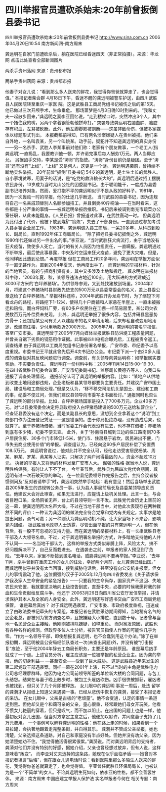 # 四川举报官员遭砍杀始末:20年前曾扳倒县委书记

四川举报官员遭砍杀始末:20年前曾扳倒县委书记
http://www.sina.com.cn 2006年04月20日10:54 南方新闻网-南方周末


龚远明在自家门前遭砍杀后，躺在医院已经昏迷四天（非正常拍摄）。来源：华龙网
点击此处查看全部新闻图片




两杀手贵州落网 来源：贵州都市报




两杀手贵州落网 来源：贵州都市报


他妻子对女儿说：“看到那么多人送来的鲜花，我觉得你爸爸就算走了，也会觉得值。”
本报记者柴会群
4月18日下午，昏迷不醒的龚远明被警车护送，由四川武胜县人民医院转至重庆一家医
院。这是武胜县工商局党组书记被伤之后的第15天。他已做过三次开颅手术，生命垂危。
那场噩梦是4月3日晚10时到来的。“我和丈夫一起散步回来，”龚远明之妻李亚回忆说，“走到楼梯口时，突然冲出3个人，其中一个捂住我的嘴，另两个拿着钢管朝他拼命打。”
突袭导致龚远明右脑血肿、脑腔存有积血，左耳被砍断。此外，他左脚脚筋被割断——这虽非致命伤，但被多家媒体以标题形式刊出。
本报截稿前得知，已有两名涉案嫌疑人在贵州被捕。他们来自外地，一名叫袁某，另一个叫姚某。动手前，疑犯并不知道龚远明的真实身份——另一名杀手、武胜人李某事前对他们称：老家有个朋友做事，一个老工人(指龚远明)一直捣乱，我要教训他一顿，并许诺完事后每人酬劳1万元。两人当即应允。
另据凶手交待，李某是受“涛哥”的指使。“涛哥”身份目前仍是疑团。至于“涛哥”还有没有“上线”，“上线” 又是何人，这更是一个谜。
龚远明遇袭前，曾持续不断地实名举报。
20年前曾“扳倒”县委书记
54岁的龚远明，是土生土长的武胜人。自小家境贫寒，用妻子的话说，是“吃党的救济粮长大的”。龚远明后通过招工摆脱农民身份，13岁成为当时太山公社的团委副书记。由于聪明能干，一度成为县委副书记培养对象。然而，爱打抱不平的龚远明似乎不是从政的好料子。1981年，因为一次轰动一时的举报，他的仕途几乎断送。
当时武胜的县委书记，因为违规将自己一名亲戚顶替别人名额参加招工，并且倒卖40斤桐油——在当时看来，这些都是十分严重的事情——被龚远明举报后撤职。书记后来被调到南充市疏菜办公室任职，从此未能翻身。《人民日报》曾报道过此事，在武胜轰动一时。
但龚远明为此付出了代价，他被下放到煤矿“锻炼”，失去了干部身份。一直到通过参加考试入县乡镇企业局工作。 1983年，龚远明调入县工商局，一呆20多年，从科员到股长、副局长，直到1992年任工商局局长。
“除了把老县委书记扳倒之外，龚远明1980年代还做过另一件出名的事。”李亚说，“当时武胜狂犬病流行，由于当地没有狂犬疫苗，致使多人死亡。当时的有关人员因为怕担责任，一直瞒报。龚远明通过不断举报，最后使此事暴露，中央及时空运来狂犬疫苗，避免了更大灾难。但是，他同样因此遭到忌恨。”
再度举报
但在工商局工作20多年间，龚远明在举报方面似乎一直无甚作为。直到2004年夏天，他再度出手了。
而龚远明的举报材料，针对的当地官员，有的与招商引资有关，其中又多涉及土地和拆迁。
龚永明在举报材料中称，“2003年夏、秋，某领导违法占地近100亩，用大跃进的方式建成近8000平方米的‘白坪养猪场’。为供领导参观，又到处找猪放到场里。2004年2月，将建这个养猪场时县财政先垫支的500万元以县委常委会的名义，盖上县委公章送给了白坪养猪场。”
举报材料还称，2004年武胜开办龙舟节时，为了缩短下河看龙舟的路程，将路挖下1-12米，使得几十户商铺和人家悬在半崖上，一直未被搬迁和赔偿。而白坪饲料厂旁，有60多户农民住在工棚一样简易房里，某公司欠农民数百万元补偿费未兑现。
此外，龚远明还举报了很多内容，包括井研县黑恶势力骨干；还包括某公司有关人以建超市的名义申请用地，后来却私自改变用地用途，改建商住楼，少付用地款近2000万元。
2005年7月，龚远明的署名举报信，寄至广安市委。
龚远明曾于2005年7月向媒体举报武胜县防洪堤工程质量问题，并曾亲自锯下劣质的钢筋用作证据。此事被四川电视台曝光后，工程被责令返工。
调查结果
由于龚远明以工商局党组书记身份署名举报，广安市委、市纪委予以高度重视。市委书记王平就此曾先后开4次书记办公会。市纪委下派一个由20多人组成的调查组对其反映问题进行调查。调查前，有关领导向龚远明称：如举报属实要奖励，不实要负责任。
龚远明在一份材料中称：2005年11月14日15∶00-19∶30，在四川省武胜县纪委会议室，广安市纪委副书记、监察局长黄德齐等人，向我口头通报了调查处理情况。
通报部分认可了龚远明的举报内容。比如：“某地产从供地到改变土地用途都违规，企业老板和县某领导都要负主要责任。并建议广安市国土局、建设局和工商局处理。”但是又认为，“移不移交司法机关是国土、建设和工商的事，纪委不便过问，但我们建议县领导向市委写出书面检讨。”
通报同时也否认了龚远明的部分举报。比如，白坪养猪场国家是投入了700多万元，企业40多万元。对“以县委常委会决定将县政府投入白坪猪场建设的500万元送给私营企业”，经查证县委没有这个决定，而是某副县长的意思，没想到企业拿着这个“说明”到工商部门作为注册登记凭证——这是错误的。由于你局拒绝办理，没有造成后果，也就算了。至于养猪场借猪，当时省委工作会代表没有进去，也不存在借猪；养猪场到底有多少猪，纪委不便去查。
此外，关于“孙南将县城到江边的临江路南侧70多户居民住房、30多个门市降低1-5米，使门市、住房悬于岩坎，居民进出不便，门市失去商业使用价值”的举报。调查组认为，已经向这60多户居民补偿了安置费108.5万元。
龚远明曾说过，他对此并不完全认可，经他走访受害居民杨某、周某、麻某、罗某、黄某等人证实，只解决了两户闹得最凶的人，资金不超过10万元。
执著的举报人又将他的材料发至广安市人大。
倔强的性格
据当地人说，龚远明性格倔强，有时让人下不了台。
今年春节后，武胜县九届四次党代会期间，龚远明有过一次石破天惊的举动。
在一位县纪委领导作完报告之后，主持会议者按惯例问及“反对者请举手”时，龚远明突然举手站起：我有意见！然后当场举出武胜县2005年发生的违规转公务员一事，认为县人事局前局长及县委某领导应负责任。他建议大会对此审查，如果无法进行，应提请上级机关处理。此言一出，与会者目瞪口呆，全场鸦雀无声，台上的县领导则一言不发。武胜党代会历史上空前的这一幕，使龚远明再次名声大噪。不过在当地干部当中，对他此次表现存在两种截然不同的评价：一种认为龚远明的做法完全符合党章和党内有关规定，实事求是地提出问题，勇气可嘉；另一种则认为龚远明动机不纯，让大家当场下不来台，影响党内团结。
据武胜当地政界人士透露，尽管出面举报的只有龚远明一人，但在他背后，有一股不可忽视的支持力量。而在龚远明的举报材料上，有一长串武胜县老干部及人大领导名单。不过，对于龚远明署名举报的方式，许多暗地支持他的人并不认同— —一名当地干部认为，这样的举报方式类似赤膊上阵，风险太大，搞不好问题解决不了，自己反而栽进去。
在遇袭击之前，举报者的家人预见到了危险。“去年以来，家里不断接到匿名电话，威胁龚远明不要再举报。”李亚说，“去年11月，杀手曾到在重庆工作的女儿的住处，幸好两个月前，女儿龚漪已经出国。”
而龚远明似乎并没有太当回事，接到威胁电话后，甚至没有向公安机关报案。但女儿的事情震动了他，这位倔强的汉子于2005年12月向四川省委发出《关于请求保护我及家人生命安全的紧急报告》——只要我的生命尚存，国家资产不追回、失地农民未安置，我就要坚决地向上级控告到底，直至中央，必要的时候我愿将我的鲜血和生命贡献给反腐斗争。他还于 20063月26日向四川省公安厅发信举报，并请求保护其本人及全家的人身安全。此外，龚远明还写好遗书交由广安市工商局党组保管。
谁是幕后真凶？
对于龚远明遇袭案，广安市委、市政府极度重视，迅速成立了由政法委书记牵头的专案组。本报记者在武胜采访期间得知，当地稍有名气的民企老总，都被列为警方调查名单，且按嫌疑大小排位，直到数十号。记者曾与当地一名民营企业主接触，他刚刚被排除嫌疑，如释重负。
而对案发原因，武胜也有各种各样的推测。但政界多位人士分析，被告官员指使人作案的可能性几乎为零。“作为一名领导干部，即使想报复龚远明，也不会蠢到用这个办法。”除了在举报初期，龚远明被县公安局经侦队查过一次(未查出问题)外，并没有被“打击报复”痕迹，至于他2004年辞去工商局长职务，主要还是年龄原因。
谁是幕后凶手就成了一个谜。上述官员分析，雇主应该是一位被举报的私营企业主。因为龚的举报，他的切身利益— —甚至安全——受到了巨大威胁。
这是武胜县近年来发生的第二起党政干部遇袭案。同样一幕在2001年上演，只不过当时的主角是武胜电力公司总经理廖群峰。他因为电力公司前领导所签的单位新大楼的合同问题，与包工头结怨。结果在与妻子晚上散步时，被包工头雇凶砍伤。凶手很快被抓获，雇凶者也被找到，但只关了几个月即被释放。
女儿眼中的龚远明
事发一周后，赴法
留学的龚漪才从报纸上知道父亲遇袭一事。已经从悲伤中恢复的龚漪，接受了本报记者的采访。
在女儿眼中，父亲是古板的“老顽童”。他不会变通，认定的事情一条道走到黑。但他却又是个和蔼可亲的父亲，童心很重，经常跟她们母女开玩笑。他看不惯女儿艳丽的穿着，但只是叹气，而不加以阻止。在出国的问题上也是一样，他最初反对女儿出国，但当对方拿定主意之后，他便加以默许，并同意妻子支持了几万元费用。
一个事例可以解释龚远明的性格：他在路上走的时候，如果看到一个易拉罐，会执著地踢着走完整条街，并自得其乐。
龚漪并不赞成父亲举报，她也清楚，父亲选择这条道路，对自己和家庭没有半点好处。但她并没有劝父亲，因为她清楚她劝不住。“我觉得他活得很累很累。”龚漪说。而对龚远明背后的支持者，龚漪对他们并没有特别的好感，据她介绍，父亲也曾经想过放弃，但有人说，这样意味着“叛变”。
而李亚对丈夫选择的这条路，她现在似乎面临矛盾——她曾对本报记者坦言“后悔”，但在跟女儿通电话时说：看到医院里那么多陌生人送来的鲜花，我觉得你爸爸就算走了，也会觉得值。
李亚曾任武胜县环保局局长，也被认为是一个“不简单”的女人。不论龚远明生死如何，依李亚的性格，都不会善罢甘休。 来源：南方周末
中国应建立举报人保护法
实名举报者今何在
相关专题：南方周末 

